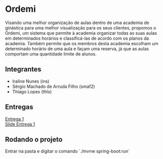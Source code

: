 # Ordemi
Visando uma melhor organização de aulas dentro de uma academia de ginástica para uma melhor visualização para os seus clientes, propomos o Ordemi, um sistema que permite à academia organizar todas as suas aulas em determinados horários e classificá-las de acordo com os  planos da academia. Também permite que os membros desta academia escolham um determinado horário de uma aula e façam uma reserva, já que as aulas comportam uma quantidade limite de alunos.

<h2> Integrantes </h2>
<ul>
<li>Iraline Nunes (ins)</li>
<li>Sérgio Machado de Arruda Filho (smaf2)</li>
  <li>Thiago Lopes (thls)</li>
 </ul>

<h2> Entregas </h2>
<a href="https://docs.google.com/document/d/1FaArzYE8MahJAW-54yE2AsORq9h3vKWtlXC9JpdCx7E/edit?usp=sharing"> Entrega 1 </a><br>
<a href="https://docs.google.com/presentation/d/1HyTphubbup62xZSSSm_LH1cYfuktg606ePbR5Zw56iQ/edit?usp=sharing"> Slide Entrega 1 </a>

<h2> Rodando o projeto </h2>
Entrar na pasta e digitar o comando `./mvnw spring-boot:run`
